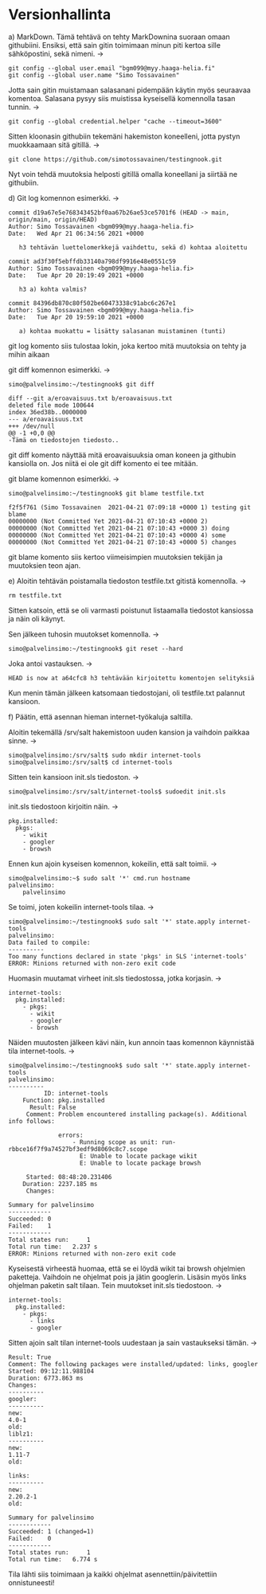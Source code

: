 # Versionhallinta

a) MarkDown. Tämä tehtävä on tehty MarkDownina suoraan omaan githubiini. Ensiksi, että sain gitin toimimaan minun piti kertoa sille sähköpostini, sekä nimeni. ->

	git config --global user.email "bgm099@myy.haaga-helia.fi"
	git config --global user.name "Simo Tossavainen"	

Jotta sain gitin muistamaan salasanani pidempään käytin myös seuraavaa komentoa. Salasana pysyy siis muistissa kyseisellä komennolla tasan tunnin. ->

	git config --global credential.helper "cache --timeout=3600"

Sitten kloonasin githubiin tekemäni hakemiston koneelleni, jotta pystyn muokkaamaan sitä gitillä. ->

	git clone https://github.com/simotossavainen/testingnook.git

Nyt voin tehdä muutoksia helposti gitillä omalla koneellani ja siirtää ne githubiin.

d) Git log komennon esimerkki. ->

	commit d19a67e5e768343452bf0aa67b26ae53ce5701f6 (HEAD -> main, origin/main, origin/HEAD)
	Author: Simo Tossavainen <bgm099@myy.haaga-helia.fi> 
	Date:   Wed Apr 21 06:34:56 2021 +0000    

	   h3 tehtävän luettelomerkkejä vaihdettu, sekä d) kohtaa aloitettu 

	commit ad3f30f5ebffdb33140a798df9916e48e0551c59 
	Author: Simo Tossavainen <bgm099@myy.haaga-helia.fi>
	Date:   Tue Apr 20 20:19:49 2021 +0000     

	   h3 a) kohta valmis? 

	commit 84396db870c80f502be60473338c91abc6c267e1  
	Author: Simo Tossavainen <bgm099@myy.haaga-helia.fi>
	Date:   Tue Apr 20 19:59:10 2021 +0000

	   a) kohtaa muokattu = lisätty salasanan muistaminen (tunti)

git log komento siis tulostaa lokin, joka kertoo mitä muutoksia on tehty ja mihin aikaan


git diff komennon esimerkki. ->

	simo@palvelinsimo:~/testingnook$ git diff

	diff --git a/eroavaisuus.txt b/eroavaisuus.txt
	deleted file mode 100644
	index 36ed38b..0000000
	--- a/eroavaisuus.txt
	+++ /dev/null 
	@@ -1 +0,0 @@
	-Tämä on tiedostojen tiedosto.. 

git diff komento näyttää mitä eroavaisuuksia oman koneen ja githubin kansiolla on. Jos niitä ei ole git diff komento ei tee mitään.


git blame komennon esimerkki. ->

	simo@palvelinsimo:~/testingnook$ git blame testfile.txt
 
	f2f5f761 (Simo Tossavainen  2021-04-21 07:09:18 +0000 1) testing git blame
	00000000 (Not Committed Yet 2021-04-21 07:10:43 +0000 2)
	00000000 (Not Committed Yet 2021-04-21 07:10:43 +0000 3) doing
	00000000 (Not Committed Yet 2021-04-21 07:10:43 +0000 4) some
	00000000 (Not Committed Yet 2021-04-21 07:10:43 +0000 5) changes

git blame komento siis kertoo viimeisimpien muutoksien tekijän ja muutoksien teon ajan.

e) Aloitin tehtävän poistamalla tiedoston testfile.txt gitistä komennolla. ->

	rm testfile.txt

Sitten katsoin, että se oli varmasti poistunut listaamalla tiedostot kansiossa ja näin oli käynyt.

Sen jälkeen tuhosin muutokset komennolla. ->


	simo@palvelinsimo:~/testingnook$ git reset --hard

Joka antoi vastauksen. ->
	
	HEAD is now at a64cfc8 h3 tehtävään kirjoitettu komentojen selityksiä

Kun menin tämän jälkeen katsomaan tiedostojani, oli testfile.txt palannut kansioon. 

f) Päätin, että asennan hieman internet-työkaluja saltilla.

Aloitin tekemällä /srv/salt hakemistoon uuden kansion ja vaihdoin paikkaa sinne. ->

	simo@palvelinsimo:/srv/salt$ sudo mkdir internet-tools
	simo@palvelinsimo:/srv/salt$ cd internet-tools

Sitten tein kansioon init.sls tiedoston. ->

	simo@palvelinsimo:/srv/salt/internet-tools$ sudoedit init.sls

init.sls tiedostoon kirjoitin näin. ->

	pkg.installed:
	  pkgs:
	    - wikit
	    - googler
	    - browsh

Ennen kun ajoin kyseisen komennon, kokeilin, että salt toimii. ->

	simo@palvelinsimo:~$ sudo salt '*' cmd.run hostname
	palvelinsimo:
	    palvelinsimo

Se toimi, joten kokeilin internet-tools tilaa. ->

	simo@palvelinsimo:~/testingnook$ sudo salt '*' state.apply internet-tools
	palvelinsimo:
	Data failed to compile:
	----------
	Too many functions declared in state 'pkgs' in SLS 'internet-tools'
	ERROR: Minions returned with non-zero exit code


Huomasin muutamat virheet init.sls tiedostossa, jotka korjasin. ->

	internet-tools:
	  pkg.installed:
	    - pkgs:
	      - wikit
	      - googler
	      - browsh

Näiden muutosten jälkeen kävi näin, kun annoin taas komennon käynnistää tila internet-tools. ->

	simo@palvelinsimo:~/testingnook$ sudo salt '*' state.apply internet-tools
	palvelinsimo:
	----------
	          ID: internet-tools
	    Function: pkg.installed
	      Result: False
	     Comment: Problem encountered installing package(s). Additional info follows:

	              errors:
	                  - Running scope as unit: run-rbbce16f7f9a74527bf3edf9d8069c8c7.scope
	                    E: Unable to locate package wikit
	                    E: Unable to locate package browsh
	
	     Started: 08:48:20.231406
	    Duration: 2237.185 ms
	     Changes:

	Summary for palvelinsimo
	------------
	Succeeded: 0
	Failed:    1
	------------
	Total states run:     1
	Total run time:   2.237 s
	ERROR: Minions returned with non-zero exit code

Kyseisestä virheestä huomaa, että se ei löydä wikit tai browsh ohjelmien paketteja. Vaihdoin ne ohjelmat pois ja jätin googlerin. Lisäsin myös links ohjelman paketin salt tilaan. Tein muutokset init.sls tiedostoon. ->

	internet-tools:
	  pkg.installed:
	    - pkgs:
	      - links
	      - googler

Sitten ajoin salt tilan internet-tools uudestaan ja sain vastaukseksi tämän. ->

	Result: True
	Comment: The following packages were installed/updated: links, googler
	Started: 09:12:11.988104
	Duration: 6773.863 ms
	Changes:
	----------
	googler:
	----------
	new:
	4.0-1
	old:
	liblz1:
	----------
	new:
	1.11-7
	old:

	links:
	----------
	new:
	2.20.2-1
	old:

	Summary for palvelinsimo
	------------
	Succeeded: 1 (changed=1)
	Failed:    0
	------------
	Total states run:     1
	Total run time:   6.774 s

Tila lähti siis toimimaan ja kaikki ohjelmat asennettiin/päivitettiin onnistuneesti!
